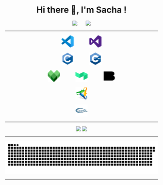 <div align="center">
  <h1>Hi there 👋, I'm Sacha !</h1>
</div>

<p align="center">
  <img height="180em" src="https://github-readme-stats.vercel.app/api?username=0-Sacha&show_icons=true&theme=dracula&include_all_commits=true"/> &nbsp; &nbsp; &nbsp; 
  <img height="180em" src="https://github-readme-stats.vercel.app/api/top-langs/?username=0-Sacha&hide=css,html,javascript&layout=compact&langs_count=7&theme=dracula&show_icons=true"/>
</p>

---

<p align="center">
  <img alt="C" height="40" src="https://raw.githubusercontent.com/devicons/devicon/master/icons/vscode/vscode-original.svg"> &nbsp; &nbsp; &nbsp; &nbsp; &nbsp; &nbsp;
  <img alt="C++" height="40" src="https://raw.githubusercontent.com/devicons/devicon/master/icons/visualstudio/visualstudio-plain.svg">
</p>

<p></p>

<p align="center">
  <img alt="C" height="40" src="https://raw.githubusercontent.com/devicons/devicon/master/icons/c/c-original.svg"> &nbsp; &nbsp; &nbsp; &nbsp; &nbsp; &nbsp;
  <img alt="C++" height="40" src="https://raw.githubusercontent.com/devicons/devicon/master/icons/cplusplus/cplusplus-original.svg">
</p>

<p></p>

<p align="center">
  <img alt="Bazel" height="40" src="Assets/bazel.svg"> &nbsp; &nbsp; &nbsp; &nbsp; &nbsp; &nbsp;
  <img alt="Buildkite" height="40" src="Assets/buildkite.svg"> &nbsp; &nbsp; &nbsp; &nbsp; &nbsp; &nbsp;
  <img alt="BuildBuddy" height="40" src="Assets/buildbuddy.svg">
</p>

<p></p>

<p align="center">
  <img alt="Premake" height="40" src="Assets/premake.png">
</p>

<p></p>

<p align="center">
  <img alt="OpenGL" height="40" src="https://raw.githubusercontent.com/devicons/devicon/master/icons/opengl/opengl-original.svg">
</p>

---

<p align="center">
  <a href="https://github.com/0-Sacha" target="_blank"><img src="https://img.shields.io/badge/-GitHub-%23333?style=for-the-badge&logo=github&logoColor=white" target="_blank"></a>
  <a href="https://www.linkedin.com/in/sacha-bellier/" target="_blank"><img src="https://img.shields.io/badge/-LinkedIn-%230077B5?style=for-the-badge&logo=linkedin&logoColor=white" target="_blank"></a>
</p>

---
  
![github contribution grid snake animation](https://raw.githubusercontent.com/0-Sacha/0-Sacha/snake/github-contribution-grid-snake.svg)

---
